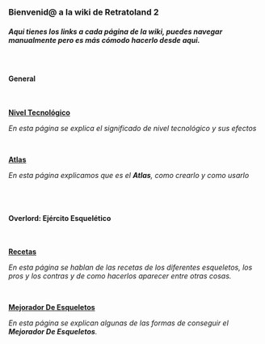 ### Bienvenid@ a la wiki de Retratoland 2
##### Aqui tienes los links a cada página de la wiki, puedes navegar manualmente pero es más cómodo hacerlo desde aqui.

<br>

#### General

<br>

**[Nivel Tecnológico](https://github.com/OMG67/Retratoland-Wiki/blob/master/general/niveltecnologico.md)**

_En esta página se explica el significado de nivel tecnológico y sus efectos_

<br>

**[Atlas](https://github.com/OMG67/Retratoland-Wiki/blob/master/general/atlas.md)**

_En esta página explicamos que es el **Atlas**, como crearlo y como usarlo_

<br>
<br>

#### Overlord: Ejército Esquelético

<br>

**[Recetas](https://github.com/OMG67/Retratoland-Wiki/blob/master/overlord/recetas.md)**

_En esta página se hablan de las recetas de los diferentes esqueletos, los pros y los contras y de como hacerlos aparecer entre otras cosas._

<br>

**[Mejorador De Esqueletos](https://github.com/OMG67/Retratoland-Wiki/blob/master/overlord/mejoradoresqueletos.md)**

_En esta página se explican algunas de las formas de conseguir el **Mejorador De Esqueletos**._
